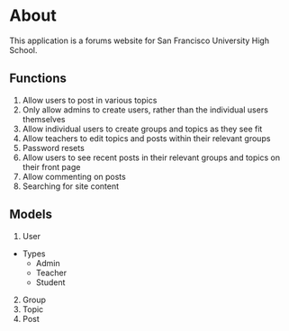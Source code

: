 # About
This application is a forums website for San Francisco University High School.

## Functions
1. Allow users to post in various topics
2. Only allow admins to create users, rather than the individual users themselves
3. Allow individual users to create groups and topics as they see fit
4. Allow teachers to edit topics and posts within their relevant groups
5. Password resets
6. Allow users to see recent posts in their relevant groups and topics on their front page
7. Allow commenting on posts
8. Searching for site content

## Models
1. User
  - Types
    - Admin
    - Teacher
    - Student
2. Group
3. Topic
4. Post
